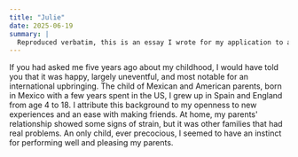 ```yaml
---
title: "Julie"
date: 2025-06-19
summary: |
  Reproduced verbatim, this is an essay I wrote for my application to a psychotherapist training programme. I share it here not only because of the importance of normalising the struggles that many of us face in life, but also because I hope that it will give others the courage to do their own deep work.
---
```


If you had asked me five years ago about my childhood, I would have told you that it was happy, largely uneventful, and most notable for an international upbringing. The child of Mexican and American parents, born in Mexico with a few years spent in the US, I grew up in Spain and England from age 4 to 18. I attribute this background to my openness to new experiences and an ease with making friends. At home, my parents' relationship showed some signs of strain, but it was other families that had real problems. An only child, ever precocious, I seemed to have an instinct for performing well and pleasing my parents.
